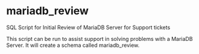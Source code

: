 # mariadb_review
SQL Script for Initial Review of MariaDB Server for Support tickets

This script can be run to assist support in solving problems with a MariaDB Server. It will create a schema called mariadb_review.
